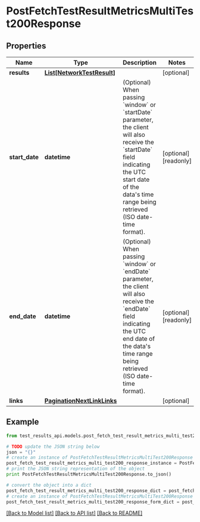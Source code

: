# PostFetchTestResultMetricsMultiTest200Response


## Properties
Name | Type | Description | Notes
------------ | ------------- | ------------- | -------------
**results** | [**List[NetworkTestResult]**](NetworkTestResult.md) |  | [optional] 
**start_date** | **datetime** | (Optional) When passing &#x60;window&#x60; or &#x60;startDate&#x60; parameter,  the client will also receive the &#x60;startDate&#x60; field indicating the UTC start date of the data&#39;s time range being retrieved  (ISO date-time format). | [optional] [readonly] 
**end_date** | **datetime** | (Optional) When passing &#x60;window&#x60; or &#x60;endDate&#x60; parameter,  the client will also receive the &#x60;endDate&#x60; field indicating the UTC end date of the data&#39;s time range being retrieved  (ISO date-time format). | [optional] [readonly] 
**links** | [**PaginationNextLinkLinks**](PaginationNextLinkLinks.md) |  | [optional] 

## Example

```python
from test_results_api.models.post_fetch_test_result_metrics_multi_test200_response import PostFetchTestResultMetricsMultiTest200Response

# TODO update the JSON string below
json = "{}"
# create an instance of PostFetchTestResultMetricsMultiTest200Response from a JSON string
post_fetch_test_result_metrics_multi_test200_response_instance = PostFetchTestResultMetricsMultiTest200Response.from_json(json)
# print the JSON string representation of the object
print PostFetchTestResultMetricsMultiTest200Response.to_json()

# convert the object into a dict
post_fetch_test_result_metrics_multi_test200_response_dict = post_fetch_test_result_metrics_multi_test200_response_instance.to_dict()
# create an instance of PostFetchTestResultMetricsMultiTest200Response from a dict
post_fetch_test_result_metrics_multi_test200_response_form_dict = post_fetch_test_result_metrics_multi_test200_response.from_dict(post_fetch_test_result_metrics_multi_test200_response_dict)
```
[[Back to Model list]](../README.md#documentation-for-models) [[Back to API list]](../README.md#documentation-for-api-endpoints) [[Back to README]](../README.md)


